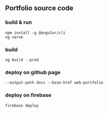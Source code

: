 ## Portfolio source code

### build & run
```
npm install -g @angular/cli
ng serve
```

### build
`ng build --prod`

### deploy on github page
`--output-path docs --base-href web-portfolio`

### deploy on firebase
```
firebase deploy
```